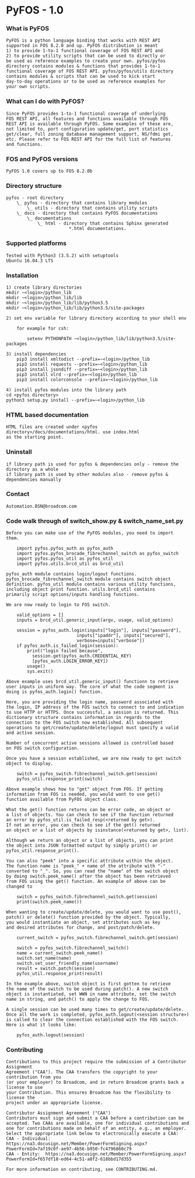 PyFOS - 1.0
=======

### What is PyFOS ###

    PyFOS is a python language binding that works with REST API
    supported in FOS 8.2.0 and up. PyFOS distribution is meant
    1) to provide 1-to-1 functional coverage of FOS REST API and
    2) to provide utility scripts that can be used to directly or
    be used as reference examples to create your own. pyfos/pyfos
    directory contains modules & functions that provides 1-to-1
    functional coverage of FOS REST API. pyfos/pyfos/utils directory
    contains modules & scripts that can be used to kick start
    day-to-day operations or to be used as reference examples for
    your own scripts.

### What can I do with PyFOS? ###

	Since PyFOS provides 1-to-1 functional coverage of underlying
    FOS REST API, all features and functions available through FOS
    REST API is available through PyFOS. Some examples of these are,
    not limited to, port configuration update/get, port statistics
    get/clear, full zoning database management support, NS/fdmi get,
    etc. Please refer to FOS REST API for the full list of features
    and functions.

### FOS and PyFOS versions ###

    PyFOS 1.0 covers up to FOS 8.2.0b

### Directory structure ###

    pyfos - root directory
        \_ pyfos - directory that contains library modules
            \_ utils - directory that contains utility scripts
        \_ docs - directory that contains PyFOS documentations
            \_ documentations
                \_ html - directory that contains Sphinx generated
                            *.html documentations.

### Supported platforms ###

    Tested with Python3 (3.5.2) with setuptools
    Ubuntu 16.04.3 LTS

### Installation ###

    1) create library directories
    mkdir ~<login>/python_lib
    mkdir ~<login>/python_lib/lib
    mkdir ~<login>/python_lib/lib/python3.5
    mkdir ~<login>/python_lib/lib/python3.5/site-packages

    2) set env variable for library directory according to your shell env

        for example for csh:

            setenv PYTHONPATH ~<login>/python_lib/lib/python3.5/site-packages

    3) install dependencies
        pip3 install xmltodict --prefix=~<login>/python_lib
        pip3 install requests --prefix=~<login>/python_lib
        pip3 install jsondiff --prefix=~<login>/python_lib
        pip3 install xlrd --prefix=~<login>/python_lib
        pip3 install colorconsole --prefix=~<login>/python_lib

    4) install pyfos modules into the library path
    cd <pyfos directory>
    python3 setup.py install --prefix=~<login>/python_lib

### HTML based documentation ###

    HTML files are created under <pyfos directory>/docs/documentations/html. use index.html
    as the starting point.

### Uninstall ###

    if library path is used for pyfos & dependencies only - remove the directory as a whole
    if library path is used by other modules also - remove pyfos & dependencies manually

### Contact ###

    Automation.BSN@broadcom.com

### Code walk through of switch_show.py & switch_name_set.py ###

    Before you can make use of the PyFOS modules, you need to import
    them.

        import pyfos.pyfos_auth as pyfos_auth
        import pyfos.pyfos_brocade_fibrechannel_switch as pyfos_switch
        import pyfos.pyfos_util as pyfos_util
        import pyfos.utils.brcd_util as brcd_util

    pyfos_auth module contains login/logout functions.
    pyfos_brocade_fibrechannel_switch module contains switch object
    definition. pyfos_util module contains various utility functions,
    including object print function. utils.brcd_util contains
    primarily script options/inputs handling functions.
    
    We are now ready to login to FOS switch.

        valid_options = []
        inputs = brcd_util.generic_input(argv, usage, valid_options)

        session = pyfos_auth.login(inputs["login"], inputs["password"],
                               inputs["ipaddr"], inputs["secured"],
                               verbose=inputs["verbose"])
        if pyfos_auth.is_failed_login(session):
            print("login failed because",
              session.get(pyfos_auth.CREDENTIAL_KEY)
              [pyfos_auth.LOGIN_ERROR_KEY])
            usage()
            sys.exit()

    Above example uses brcd_util.generic_input() functionn to retrieve
    user inputs in uniform way. The core of what the code segment is
    doing is pyfos_auth.login() function.
    
    Here, you are providing the login name, password associated with
    the login, IP address of the FOS switch to connect to and indication
    to use HTTP or HTTPS. Once successful, a session is returned. This
    dictionary structure contains information in regards to the
    connection to the FOS switch now established. All subsequent
    operations to get/create/update/delete/logout must specify a valid
    and active session.

    Number of concurrent active sessions allowed is controlled based
    on FOS switch configuration. 

    Once you have a session established, we are now ready to get switch
    object to display.
    
        switch = pyfos_switch.fibrechannel_switch.get(session)
        pyfos_util.response_print(switch)
    
    Above example shows how to "get" object from FOS. If getting
    information from FOS is needed, you would want to use get()
    function available from PyFOS object class.

    What the get() function returns can be error code, an object or
    a list of objects. You can check to see if the function returned
    an error by pyfos_util.is_failed_resp(<returned by get>).
    If not an error, you can check to see if the get() returned
    an object or a list of objects by isinstance(<returned by get>, list).

    Although we return an object or a list of objects, you can print
    the object into JSON formatted output by simply print() or
    pyfos_util.response_print().

    You can also "peek" into a specific attribute within the object.
    The function name is "peek_" + name of the attribute with "-"
    converted to "_". So, you can read the "name" of the switch object
    by doing switch.peek_name() after the object has been retrieved
    from FOS using the get() function. An example of above can be
    changed to

        switch = pyfos_switch.fibrechannel_switch.get(session)
        print(switch.peek_name())

    When wanting to create/update/delete, you would want to use post(),
    patch() or delete() function provided by the object. Typically,
    you would instantiate an object, set attributes such as key
    and desired attributes for change, and post/patch/delete.

        current_switch = pyfos_switch.fibrechannel_switch.get(session)

        switch = pyfos_switch.fibrechannel_switch()
        name = current_switch.peek_name()
        switch.set_name(name)
        switch.set_user_friendly_name(username)
        result = switch.patch(session)
        pyfos_util.response_print(result)

    In the example above, switch object is first gotten to retrieve
    the name of the switch to be used during patch(). A new switch
    object is instantiated, set WWN in name attribute, set the switch
    name in string, and patch() to apply the change to FOS.

    A single session can be used many times to get/create/update/delete.
    Once all the work is completed, pyfos_auth.logout(<session structure>)
    is called to clear the connection established with the FOS switch.
    Here is what it looks like:

        pyfos_auth.logout(session)


### Contributing ###

    Contributions to this project require the submission of a Contributor Assignment
    Agreement ("CAA"). The CAA transfers the copyright to your contribution from you 
    (or your employer) to Broadcom, and in return Broadcom grants back a license to use 
    your Contribution. This ensures Broadcom has the flexibility to license the 
    project under an appropriate license. 

    Contributor Assignment Agreement ("CAA")
    Contributors must sign and submit a CAA before a contribution can be accepted. Two CAAs are available, one for individual contributions and one for contributions made on behalf of an entity, e.g., an employer. Select the appropriate link below to electronically execute a CAA:
    CAA - Individual:  https://na3.docusign.net/Member/PowerFormSigning.aspx?PowerFormId=7af19c0f-ae97-4b56-b950-fc4796860c79
    CAA - Entity:  https://na3.docusign.net/Member/PowerFormSigning.aspx?PowerFormId=f657df18-ed64-4c51-a8f2-618bbd17d355
                
    For more information on contributing, see CONTRIBUTING.md.
